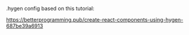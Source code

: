 .hygen config based on this tutorial:

https://betterprogramming.pub/create-react-components-using-hygen-687be39a6913
